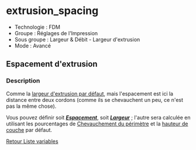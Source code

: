 # extrusion_spacing

* Technologie : FDM
* Groupe : Réglages de l'Impression
* Sous groupe : Largeur & Débit - Largeur d'extrusion
* Mode : Avancé

## Espacement d'extrusion

### Description

Comme la [largeur d'extrusion par défaut](extrusion_width.md), mais l'espacement est ici la distance entre deux cordons (comme ils se chevauchent un peu, ce n'est pas la même chose).

Vous pouvez définir soit ***[Espacement](extrusion_spacing.md)***, soit ***[Largeur](extrusion_width.md)*** ; l'autre sera calculée en utilisant les pourcentages de  [Chevauchement du périmètre](perimeter_overlap.md)  et la [hauteur de couche](layer_height.md) par défaut.

[Retour Liste variables](variable_list.md)